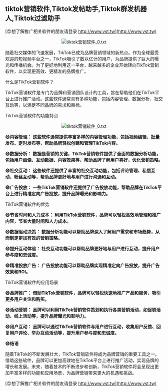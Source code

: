 ## **tiktok营销软件,Tiktok发帖助手,Tiktok群发机器人,Tiktok过滤助手**

[😍想了解推广相关软件的朋友请登录 http://www.vst.tw](http://www.vst.tw)

 <center><img src="https://vst.tw/MP4/tuiguang/png/3.png" alt="tiktok营销软件_0.txt"></center>

随着社交媒体的飞速发展，TikTok已成为品牌营销领域的新热点。作为全球最受欢迎的短视频平台之一，TikTok吸引了数以亿计的用户，为品牌提供了巨大的曝光和传播机会。为了更好地利用这一平台，越来越多的企业开始转向TikTok营销软件，以实现更高效、更精准的品牌推广。

什么是TikTok营销软件？

TikTok营销软件是专门为品牌和营销团队设计的工具，旨在帮助他们在TikTok平台上进行推广活动。这些软件通常具有多种功能，包括内容管理、数据分析、社交互动等，以满足不同品牌的需求和目标。

TikTok营销软件的功能特点

 <center><img src="https://vst.tw/MP4/tuiguang/png/4.png" alt="tiktok营销软件_0.txt"></center>

**😄内容管理： 这些软件通常提供丰富多样的内容管理功能，包括视频编辑、批量发布、定时发布等，帮助品牌轻松创建和管理TikTok内容。**

**😄数据分析： 数据是营销的关键，TikTok营销软件提供了全面的数据分析功能，包括用户画像、互动数据、内容效果等，帮助品牌了解用户喜好，优化营销策略。**

**😄社交互动： 这些软件还提供了丰富的社交互动功能，包括评论管理、私信互动、粉丝互动等，帮助品牌更好地与用户进行沟通和互动。**

**😄广告投放： 一些TikTok营销软件还提供了广告投放功能，帮助品牌在TikTok平台上进行精准定向广告投放，提升品牌曝光和影响力。**

TikTok营销软件的优势

**😄节省时间和人力成本： 利用TikTok营销软件，品牌可以轻松高效地管理和推广内容，节省大量时间和人力成本。**

**😄数据驱动决策： 数据分析功能可以帮助品牌深入了解用户需求和市场趋势，从而制定更加有效的营销策略。**

**😄提升互动体验： 社交互动功能可以帮助品牌更好地与用户进行互动，提升用户参与度和忠诚度。**

**😄精准投放广告： 广告投放功能可以帮助品牌实现精准定向广告投放，提升广告效果和ROI。**

TikTok营销软件的应用场景

**😄品牌推广： 借助TikTok营销软件，品牌可以轻松快速地推广产品和服务，吸引更多用户关注和购买。**

**😄活动营销： 品牌可以利用TikTok营销软件策划和执行各类营销活动，如促销活动、线上活动等，提升品牌曝光和影响力。**

**😄用户互动： 品牌可以通过TikTok营销软件与用户进行互动，收集用户反馈、回复用户评论、举办互动活动等，提升用户参与度和忠诚度。**

**😄结语**

随着TikTok的不断发展壮大，TikTok营销软件将成为品牌营销的重要工具之一。借助这些软件，品牌可以更加高效地在TikTok平台上进行推广活动，实现品牌的增长和发展。未来，随着技术的不断进步和创新，TikTok营销软件将会呈现出更加丰富多样的功能和应用场景，为品牌营销带来更大的机遇和挑战。

[😍想了解推广相关软件的朋友请登录 http://www.vst.tw](http://www.vst.tw)



